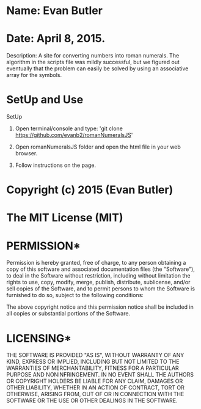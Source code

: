 # Name: Evan Butler
# Date: April 8, 2015.

Description: A site for converting numbers into roman numerals. The algorithm in the scripts file was mildly successful, but we figured out eventually that the problem can easily be solved by using an associative array for the symbols.

# SetUp and Use

SetUp

1. Open terminal/console and type: 'git clone https://github.com/evanb2/romanNumeralsJS'

2. Open romanNumeralsJS folder and open the html file in your web browser.

3. Follow instructions on the page.

# Copyright (c) 2015 (Evan Butler)

# The MIT License (MIT)

# PERMISSION*
Permission is hereby granted, free of charge, to any person obtaining a copy of
this software and associated documentation files (the "Software"), to deal in
the Software without restriction, including without limitation the rights to
use, copy, modify, merge, publish, distribute, sublicense, and/or sell copies
of the Software, and to permit persons to whom the Software is furnished to
do so, subject to the following conditions:

The above copyright notice and this permission notice shall be included in all
 copies or substantial portions of the Software.

# LICENSING*
THE SOFTWARE IS PROVIDED "AS IS", WITHOUT WARRANTY OF ANY KIND, EXPRESS OR
 IMPLIED, INCLUDING BUT NOT LIMITED TO THE WARRANTIES OF MERCHANTABILITY,
FITNESS FOR A PARTICULAR PURPOSE AND NONINFRINGEMENT. IN NO EVENT SHALL THE
AUTHORS OR COPYRIGHT HOLDERS BE LIABLE FOR ANY CLAIM, DAMAGES OR OTHER
LIABILITY, WHETHER IN AN ACTION OF CONTRACT, TORT OR OTHERWISE, ARISING
FROM, OUT OF OR IN CONNECTION WITH THE SOFTWARE OR THE USE OR OTHER
DEALINGS IN THE SOFTWARE.
